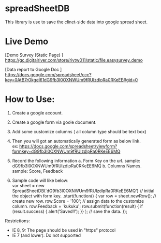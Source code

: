 spreadSheetDB
=============
This library is use to save the clinet-side data into google spread sheet.



Live Demo
=============
[Demo Survey (Static Page) ]<br/>
https://gc.digitalriver.com/store/rivtw011/static/file.easysurvey_demo


[Data report to Google Doc ]<br/>
https://docs.google.com/spreadsheet/ccc?key=0AtB7rOkgel61dG9fb3I0OXNWUm9fRUlzdlpRa0RKeEE#gid=0



How to Use:
=============
  1. Create a google account.
  2. Create a google form via goole document.
  3. Add some customize columns ( all column type should be text box)

  4. Then you will got an automatically generated form as below link.      
      ex: https://docs.google.com/spreadsheet/viewform?formkey=dG9fb3I0OXNWUm9fRUlzdlpRa0RKeEE6MQ

  5. Record the following information
      a. Form Key on the url. sample: dG9fb3I0OXNWUm9fRUlzdlpRa0RKeEE6MQ
      b. Columns Names. sample: Score, Feedback

  6. Sample code will like below:      
      var sheet = new SpreadSheetDB('dG9fb3I0OXNWUm9fRUlzdlpRa0RKeEE6MQ') // initial the object with form key.
        .start(function() { 
          var row = sheet.newRow(); // create new row.
          row.Score = '100';        // assign data to the customize column.
          row.Feedback = 'kukuku';
          row.submit(function(result) { if (result.success) { alert('Saved!!'); }} ); // save the data.
        });


Restrictions:
  * IE 8, 9: The page should be used in "https" protocol
  * IE 7 (and lower): Do not supported
  
